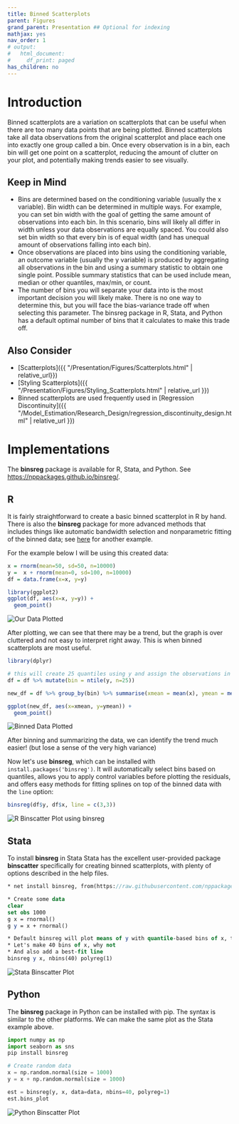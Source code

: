 ```yaml
---
title: Binned Scatterplots
parent: Figures
grand_parent: Presentation ## Optional for indexing
mathjax: yes
nav_order: 1
# output:
#   html_document:
#     df_print: paged
has_children: no
---
```



# Introduction

Binned scatterplots are a variation on scatterplots that can be useful when there are too many data points that are being plotted. Binned scatterplots take all data observations from the original scatterplot and place each one into exactly one group called a bin. Once every observation is in a bin, each bin will get one point on a scatterplot, reducing the amount of clutter on your plot, and potentially making trends easier to see visually. 

## Keep in Mind

- Bins are determined based on the conditioning variable (usually the x variable). Bin width can be determined in multiple ways. For example, you can set bin width with the goal of getting the same amount of observations into each bin. In this scenario, bins will likely all differ in width unless your data observations are equally spaced. You could also set bin width so that every bin is of equal width (and has unequal amount of observations falling into each bin).
- Once observations are placed into bins using the conditioning variable, an outcome variable (usually the y variable) is produced by aggregating all observations in the bin and using a summary statistic to obtain one single point. Possible summary statistics that can be used include mean, median or other quantiles, max/min, or count.
- The number of bins you will separate your data into is the most important decision you will likely make. There is no one way to determine this, but you will face the bias-variance trade off when selecting this parameter. The binsreg package in R, Stata, and Python has a default optimal number of bins that it calculates to make this trade off.


## Also Consider

- [Scatterplots]({{ "/Presentation/Figures/Scatterplots.html" | relative_url}})
- [Styling Scatterplots]({{ "/Presentation/Figures/Styling_Scatterplots.html" | relative_url }})
- Binned scatterplots are used frequently used in [Regression Discontinuity]({{ "/Model_Estimation/Research_Design/regression_discontinuity_design.html" | relative_url }}) 


# Implementations

The **binsreg** package is available for R, Stata, and Python. See https://nppackages.github.io/binsreg/.

## R

It is fairly straightforward to create a basic binned scatterplot in R by hand. There is also the **binsreg** package for more advanced methods that includes things like automatic bandwidth selection and nonparametric fitting of the binned data; see [here](https://towardsdatascience.com/goodbye-scatterplot-welcome-binned-scatterplot-a928f67413e4) for another example.

For the example below I will be using this created data:
```r
x = rnorm(mean=50, sd=50, n=10000)
y =  x + rnorm(mean=0, sd=100, n=10000)
df = data.frame(x=x, y=y)
```

```r
library(ggplot2)
ggplot(df, aes(x=x, y=y)) + 
  geom_point()
```

![Our Data Plotted](Images/binscatter/data.png)

After plotting, we can see that there may be a trend, but the graph is over cluttered and not easy to interpret right away. This is when binned scatterplots are most useful.

```r
library(dplyr)

# this will create 25 quantiles using y and assign the observations in each quantile to a separate bin
df = df %>% mutate(bin = ntile(y, n=25))

new_df = df %>% group_by(bin) %>% summarise(xmean = mean(x), ymean = mean(y)) #find the x and y mean of each bin

ggplot(new_df, aes(x=xmean, y=ymean)) + 
  geom_point()

```

![Binned Data Plotted](Images/binscatter/binscatter.png)

After binning and summarizing the data, we can identify the trend much easier! (but lose a sense of the very high variance)

Now let's use **binsreg**, which can be installed with `install.packages('binsreg')`. It will automatically select bins based on quantiles, allows you to apply control variables before plotting the residuals, and offers easy methods for fitting splines on top of the binned data with the `line` option:

```r
binsreg(df$y, df$x, line = c(3,3))
```

![R Binscatter Plot using binsreg](Images/binscatter/r_binsreg.png)

## Stata

To install **binsreg** in Stata Stata has the excellent user-provided package **binscatter** specifically for creating binned scatterplots, with plenty of options described in the help files.

```stata
* net install binsreg, from(https://raw.githubusercontent.com/nppackages/binsreg/master/stata) replace

* Create some data
clear
set obs 1000
g x = rnormal()
g y = x + rnormal()

* Default binsreg will plot means of y with quantile-based bins of x, the number of bins is by default chosen optimally
* Let's make 40 bins of x, why not
* And also add a best-fit line
binsreg y x, nbins(40) polyreg(1)
```

![Stata Binscatter Plot](Images/binscatter/stata_binscatter.png)

## Python

The **binsreg** package in Python can be installed with pip. The syntax is similar to the other platforms. We can make the same plot as the Stata example above.

```python
import numpy as np
import seaborn as sns
pip install binsreg

# Create random data
x = np.random.normal(size = 1000)
y = x + np.random.normal(size = 1000)

est = binsreg(y, x, data=data, nbins=40, polyreg=1)
est.bins_plot
```

![Python Binscatter Plot](Images/binscatter/python_binscatter.png)
